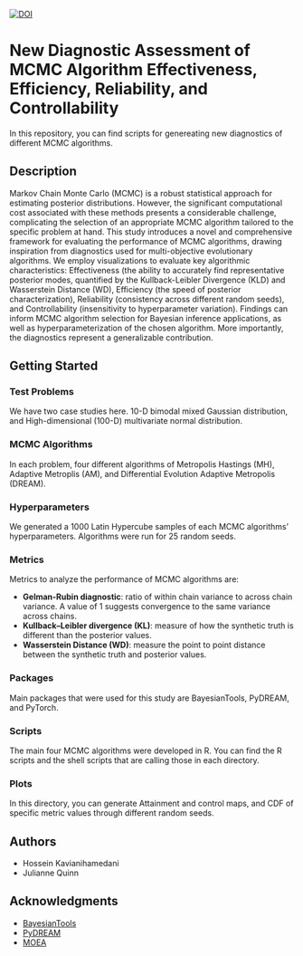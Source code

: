 [![DOI](https://zenodo.org/badge/DOI/10.5281/zenodo.10433119.svg)](https://doi.org/10.5281/zenodo.10433119)


# New Diagnostic Assessment of MCMC Algorithm Effectiveness, Efficiency, Reliability, and Controllability

In this repository, you can find scripts for genereating new diagnostics of different MCMC algorithms. 

## Description

Markov Chain Monte Carlo (MCMC) is a robust statistical approach for estimating posterior distributions. However, the significant computational cost associated with these methods presents a considerable challenge, complicating the selection of an appropriate MCMC algorithm tailored to the specific problem at hand. This study introduces a novel and comprehensive framework for evaluating the performance of MCMC algorithms, drawing inspiration from diagnostics used for multi-objective evolutionary algorithms. We employ visualizations to evaluate key algorithmic characteristics: Effectiveness (the ability to accurately find representative posterior modes, quantified by the Kullback-Leibler Divergence (KLD) and Wasserstein Distance (WD), Efficiency (the speed of posterior characterization), Reliability (consistency across different random seeds), and Controllability (insensitivity to hyperparameter variation). Findings can inform MCMC algorithm selection for Bayesian inference applications, as well as hyperparameterization of the chosen algorithm. More importantly, the diagnostics
represent a generalizable contribution. 

## Getting Started

### Test Problems

We have two case studies here. 10-D bimodal mixed Gaussian distribution, and High-dimensional (100-D) multivariate normal distribution. 

### MCMC Algorithms

In each problem, four different algorithms of Metropolis Hastings (MH), Adaptive Metroplis (AM), and Differential Evolution Adaptive Metropolis (DREAM).

### Hyperparameters

We generated a 1000 Latin Hypercube samples of each MCMC algorithms’ hyperparameters. Algorithms were run for 25 random seeds.

### Metrics

Metrics to analyze the performance of MCMC algorithms are:

* **Gelman-Rubin diagnostic**: ratio of within chain variance to across chain variance. A value of 1 suggests convergence to the same variance across chains.
* **Kullback–Leibler divergence (KL)**: measure of how the synthetic truth is different than the posterior values.
* **Wasserstein Distance (WD)**: measure the point to point distance between the synthetic truth and posterior values.


### Packages

Main packages that were used for this study are BayesianTools, PyDREAM, and PyTorch. 

### Scripts

The main four MCMC algorithms were developed in R. You can find the R scripts and the shell scripts that are calling those in each directory. 

### Plots

In this directory, you can generate Attainment and control maps, and CDF of specific metric values through different random seeds.

## Authors

* Hossein Kavianihamedani
* Julianne Quinn


## Acknowledgments

* [BayesianTools](https://github.com/florianhartig/BayesianTools)
* [PyDREAM](https://github.com/LoLab-MSM/PyDREAM)
* [MOEA](https://www.sciencedirect.com/science/article/pii/S0309170816300896)
